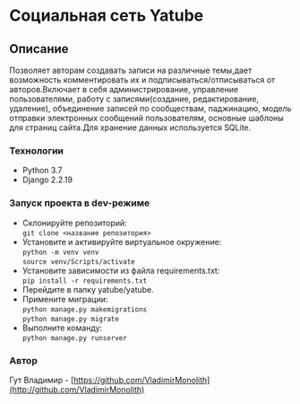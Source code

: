 # Cоциальная сеть Yatube

## Описание

Позволяет авторам создавать записи на различные темы,дает возможность комментировать их и подписываться/отписываться от авторов.Включает в себя администрирование, управление пользователями, работу с записями(создание, редактирование, удаление), объединение записей по сообществам, паджинацию, модель отправки электронных сообщений пользователям, основные шаблоны для страниц сайта.Для хранение данных используется SQLite.

### Технологии

- Python 3.7
- Django 2.2.19

### Запуск проекта в dev-режиме

- Склонируйте репозиторий:  
``` git clone <название репозитория> ```    
- Установите и активируйте виртуальное окружение:  
``` python -m venv venv ```  
``` source venv/Scripts/activate ``` 
- Установите зависимости из файла requirements.txt:   
``` pip install -r requirements.txt ```
- Перейдите в папку yatube/yatube.
- Примените миграции:  
``` python manage.py makemigrations ```  
``` python manage.py migrate ```
- Выполните команду:   
``` python manage.py runserver ```

### Автор

Гут Владимир - [https://github.com/VladimirMonolith](http://github.com/VladimirMonolith)
